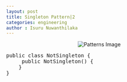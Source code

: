 ```yaml
---
layout: post
title: Singleton Pattern|2
categories: engineering
author : Isuru Nuwanthilaka
---
```

 <script src="https://google-code-prettify.googlecode.com/svn/loader/run_prettify.js"></script>
<p align="center">
<img src="{{ site.url }}/assets/img/singleton.png"
     alt="Patterns Image"
     style="float: center;" />
</p>

<pre class="prettyprint">
public class NotSingleton {
     public NotSingleton() {
    }
}
</pre>